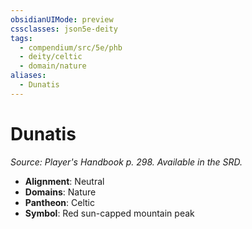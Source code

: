 ```yaml
---
obsidianUIMode: preview
cssclasses: json5e-deity
tags:
  - compendium/src/5e/phb
  - deity/celtic
  - domain/nature
aliases:
  - Dunatis
---
```

# Dunatis
*Source: Player's Handbook p. 298. Available in the SRD.* 

- **Alignment**: Neutral
- **Domains**: Nature
- **Pantheon**: Celtic
- **Symbol**: Red sun-capped mountain peak

